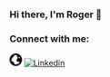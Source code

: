### Hi there, I'm Roger 👋

### Connect with me:
<p>
  <a href="https://rogerwelin.github.io"><img src="https://raw.githubusercontent.com/iconic/open-iconic/master/svg/globe.svg" width="22px" alt="Website"></a>
  <a href="www.linkedin.com/in/rogerwelin"><img src="https://cdn.jsdelivr.net/npm/simple-icons@v3/icons/linkedin.svg" width="22px" alt="Linkedin"></a>
</p>


<!--
**rogerwelin/rogerwelin** is a ✨ _special_ ✨ repository because its `README.md` (this file) appears on your GitHub profile.

Here are some ideas to get you started:

- 🔭 I’m currently working on ...
- 🌱 I’m currently learning ...
- 👯 I’m looking to collaborate on ...
- 🤔 I’m looking for help with ...
- 💬 Ask me about ...
- 📫 How to reach me: ...
- 😄 Pronouns: ...
- ⚡ Fun fact: ...
-->
